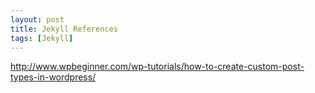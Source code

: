 ```yaml
---
layout: post
title: Jekyll References
tags: [Jekyll]
---
```


<a target="_blank" href="http://www.wpbeginner.com/wp-tutorials/how-to-create-custom-post-types-in-wordpress/">http://www.wpbeginner.com/wp-tutorials/how-to-create-custom-post-types-in-wordpress/</a>

